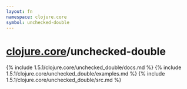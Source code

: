 ```yaml
---
layout: fn
namespace: clojure.core
symbol: unchecked-double
---
```


# [clojure.core](../)/unchecked-double

{% include 1.5.1/clojure.core/unchecked_double/docs.md %}
{% include 1.5.1/clojure.core/unchecked_double/examples.md %}
{% include 1.5.1/clojure.core/unchecked_double/src.md %}

